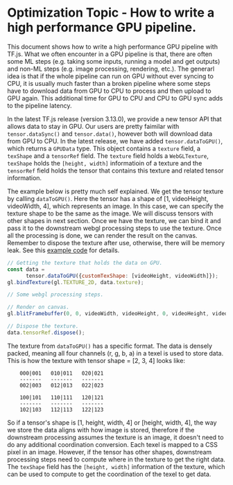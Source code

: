 # Optimization Topic - How to write a high performance GPU pipeline.
This document shows how to write a high performance GPU pipeline with TF.js. What we often encounter in a GPU pipeline is that, there are often
some ML steps (e.g. taking some inputs, running a model and get outputs)
and non-ML steps (e.g. image processing, rendering, etc.). The generarl
idea is that if the whole pipeline can run on GPU without ever syncing to
CPU, it is usually much faster than a broken pipeline where some steps
have to download data from GPU to CPU to process and then upload to GPU
again. This additional time for GPU to CPU and CPU to GPU sync adds to
the pipeline latency.

In the latest TF.js release (version 3.13.0), we provide a new tensor
API that allows data to stay in GPU. Our users are pretty faimilar with
`tensor.dataSync()` and `tensor.data()`, however both will download data from GPU to CPU. In the latest release, we have added `tensor.dataToGPU()`,
which returns a `GPUData` type. This object contains a `texture` field, a
`texShape` and a `tensorRef` field. The `texture` field holds a `WebGLTexture`, `texShape` holds the `[height, width]` informatioin of a
texture and the `tensorRef` field holds the tensor that contains this texture and related tensor information.

The example below is pretty much self explained. We get the tensor texture by calling `dataToGPU()`. Here the tensor has a shape of
[1, videoHeight, videoWidth, 4], which represents an image. In this case, we can specify the texture shape to be the same as the image. We will discuss tensors with other shapes in next section. Once we have the texture, we can bind it and pass it to the downstream webgl processing steps to use the texture. Once all the processing is done, we can render
the result on the canvas. Remember to dispose the texture after use, otherwise, there will be memory leak. See this [example code](https://github.com/tensorflow/tfjs-examples/tree/master/gpu-pipeline) for details.

```javascript
// Getting the texture that holds the data on GPU.
const data =
      tensor.dataToGPU({customTexShape: [videoHeight, videoWidth]});
gl.bindTexture(gl.TEXTURE_2D, data.texture);

// Some webgl processing steps.

// Render on canvas.
gl.blitFramebuffer(0, 0, videoWidth, videoHeight, 0, videoHeight, videoWidth, 0, gl.COLOR_BUFFER_BIT, gl.LINEAR);

// Dispose the texture.
data.tensorRef.dispose();
```

The texture from `dataToGPU()` has a specific format. The data is densely
packed, meaning all four channels (r, g, b, a) in a texel is used to store
data. This is how the texture with tensor shape = [2, 3, 4] looks like:

```
    000|001   010|011   020|021
    -------   -------   -------
    002|003   012|013   022|023

    100|101   110|111   120|121
    -------   -------   -------
    102|103   112|113   122|123
```

So if a tensor's shape is [1, height, width, 4] or [height, width, 4], the
way we store the data aligns with how image is stored, therefore if the
downstream processing assumes the texture is an image, it doesn't need to
do any additional coordination conversion. Each texel is mapped to a CSS pixel in an image. However, if the tensor has other shapes, downstream
processing steps need to compute where in the texture to get the right data. The `texShape` field has the `[height, width]` information of the
texture, which can be used to compute to get the coordination of the texel
to get data.
